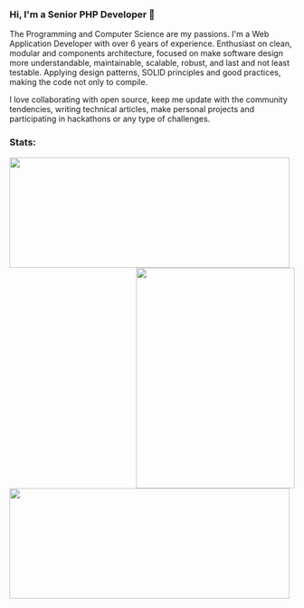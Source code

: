 ### Hi, I'm a Senior PHP Developer 👋 

The Programming and Computer Science are my passions. I'm a Web Application Developer with over 6 years of experience. Enthusiast on clean, modular and components architecture, focused on make software design more understandable, maintainable, scalable, robust, and last and not least testable. Applying design patterns, SOLID principles and good practices, making the code not only to compile.

I love collaborating with open source, keep me update with the community tendencies, writing technical articles, make personal projects and participating in hackathons or any type of challenges. 

### Stats:
<img width="495" height="195" src="https://github-profile-trophy.vercel.app/?username=joel-mills1&theme=onedark" align="left" /><img width="280" height="390" align="right" src="https://spotify-github-profile.vercel.app/api/view?uid=1235968206&cover_image=true&theme=default&bar_color_cover=true" /><img width="495" height="195" src="https://github-readme-stats.vercel.app/api?username=joel-mills1&theme=onedark" align="left" />

